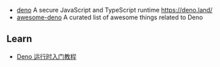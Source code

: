 - [deno](https://github.com/denoland/deno) A secure JavaScript and TypeScript runtime https://deno.land/
- [awesome-deno](https://github.com/denolib/awesome-deno) A curated list of awesome things related to Deno


## Learn
- [Deno 运行时入门教程](http://www.ruanyifeng.com/blog/2020/01/deno-intro.html)
